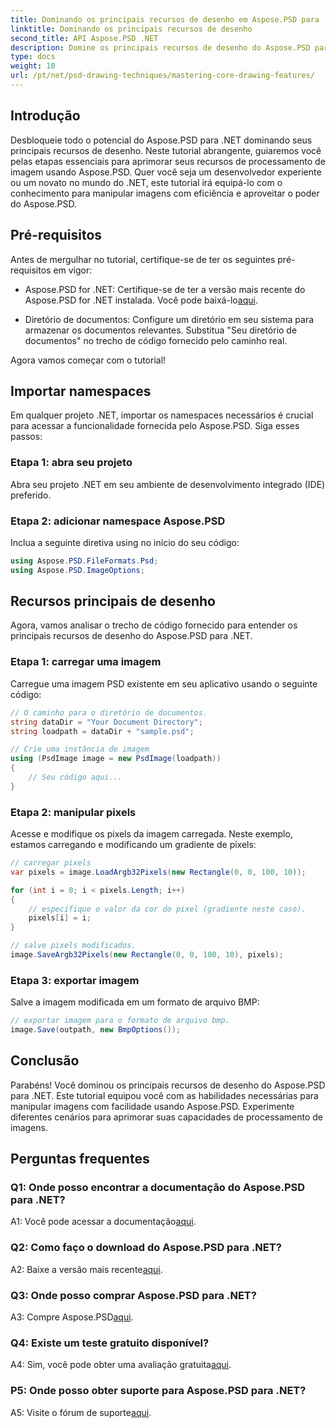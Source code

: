 ```yaml
---
title: Dominando os principais recursos de desenho em Aspose.PSD para .NET
linktitle: Dominando os principais recursos de desenho
second_title: API Aspose.PSD .NET
description: Domine os principais recursos de desenho do Aspose.PSD para .NET com nosso tutorial passo a passo. Aprimore as habilidades de processamento de imagens sem esforço.
type: docs
weight: 10
url: /pt/net/psd-drawing-techniques/mastering-core-drawing-features/
---
```

## Introdução

Desbloqueie todo o potencial do Aspose.PSD para .NET dominando seus principais recursos de desenho. Neste tutorial abrangente, guiaremos você pelas etapas essenciais para aprimorar seus recursos de processamento de imagem usando Aspose.PSD. Quer você seja um desenvolvedor experiente ou um novato no mundo do .NET, este tutorial irá equipá-lo com o conhecimento para manipular imagens com eficiência e aproveitar o poder do Aspose.PSD.

## Pré-requisitos

Antes de mergulhar no tutorial, certifique-se de ter os seguintes pré-requisitos em vigor:

-  Aspose.PSD for .NET: Certifique-se de ter a versão mais recente do Aspose.PSD for .NET instalada. Você pode baixá-lo[aqui](https://releases.aspose.com/psd/net/).

- Diretório de documentos: Configure um diretório em seu sistema para armazenar os documentos relevantes. Substitua "Seu diretório de documentos" no trecho de código fornecido pelo caminho real.

Agora vamos começar com o tutorial!

## Importar namespaces

Em qualquer projeto .NET, importar os namespaces necessários é crucial para acessar a funcionalidade fornecida pelo Aspose.PSD. Siga esses passos:

### Etapa 1: abra seu projeto

Abra seu projeto .NET em seu ambiente de desenvolvimento integrado (IDE) preferido.

### Etapa 2: adicionar namespace Aspose.PSD

Inclua a seguinte diretiva using no início do seu código:

```csharp
using Aspose.PSD.FileFormats.Psd;
using Aspose.PSD.ImageOptions;
```

## Recursos principais de desenho

Agora, vamos analisar o trecho de código fornecido para entender os principais recursos de desenho do Aspose.PSD para .NET.

### Etapa 1: carregar uma imagem

Carregue uma imagem PSD existente em seu aplicativo usando o seguinte código:

```csharp
// O caminho para o diretório de documentos.
string dataDir = "Your Document Directory";
string loadpath = dataDir + "sample.psd";

// Crie uma instância de imagem
using (PsdImage image = new PsdImage(loadpath))
{
    // Seu código aqui...
}
```

### Etapa 2: manipular pixels

Acesse e modifique os pixels da imagem carregada. Neste exemplo, estamos carregando e modificando um gradiente de pixels:

```csharp
// carregar pixels
var pixels = image.LoadArgb32Pixels(new Rectangle(0, 0, 100, 10));

for (int i = 0; i < pixels.Length; i++)
{
    // especifique o valor da cor do pixel (gradiente neste caso).
    pixels[i] = i;
}

// salve pixels modificados.
image.SaveArgb32Pixels(new Rectangle(0, 0, 100, 10), pixels);
```

### Etapa 3: exportar imagem

Salve a imagem modificada em um formato de arquivo BMP:

```csharp
// exportar imagem para o formato de arquivo bmp.
image.Save(outpath, new BmpOptions());
```

## Conclusão

Parabéns! Você dominou os principais recursos de desenho do Aspose.PSD para .NET. Este tutorial equipou você com as habilidades necessárias para manipular imagens com facilidade usando Aspose.PSD. Experimente diferentes cenários para aprimorar suas capacidades de processamento de imagens.

## Perguntas frequentes

### Q1: Onde posso encontrar a documentação do Aspose.PSD para .NET?

 A1: Você pode acessar a documentação[aqui](https://reference.aspose.com/psd/net/).

### Q2: Como faço o download do Aspose.PSD para .NET?

 A2: Baixe a versão mais recente[aqui](https://releases.aspose.com/psd/net/).

### Q3: Onde posso comprar Aspose.PSD para .NET?

 A3: Compre Aspose.PSD[aqui](https://purchase.aspose.com/buy).

### Q4: Existe um teste gratuito disponível?

 A4: Sim, você pode obter uma avaliação gratuita[aqui](https://releases.aspose.com/).

### P5: Onde posso obter suporte para Aspose.PSD para .NET?

 A5: Visite o fórum de suporte[aqui](https://forum.aspose.com/c/psd/34).